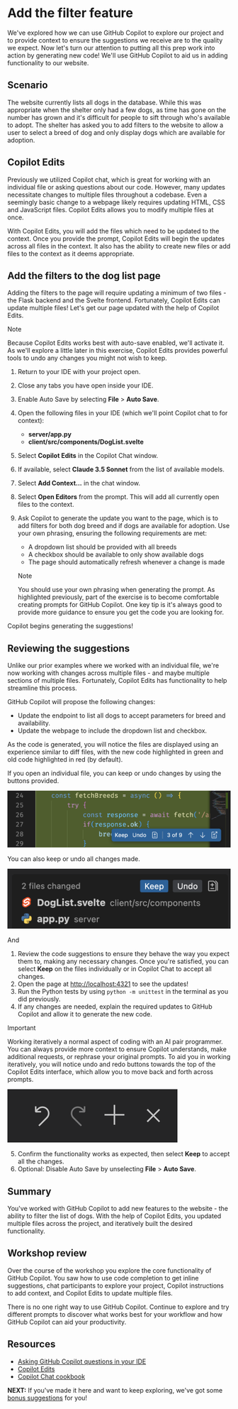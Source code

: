 # Add the filter feature

We've explored how we can use GitHub Copilot to explore our project and to provide context to ensure the suggestions we receive are to the quality we expect. Now let's turn our attention to putting all this prep work into action by generating new code! We'll use GitHub Copilot to aid us in adding functionality to our website.

## Scenario

The website currently lists all dogs in the database. While this was appropriate when the shelter only had a few dogs, as time has gone on the number has grown and it's difficult for people to sift through who's available to adopt. The shelter has asked you to add filters to the website to allow a user to select a breed of dog and only display dogs which are available for adoption.

## Copilot Edits

Previously we utilized Copilot chat, which is great for working with an individual file or asking questions about our code. However, many updates necessitate changes to multiple files throughout a codebase. Even a seemingly basic change to a webpage likely requires updating HTML, CSS and JavaScript files. Copilot Edits allows you to modify multiple files at once.

With Copilot Edits, you will add the files which need to be updated to the context. Once you provide the prompt, Copilot Edits will begin the updates across all files in the context. It also has the ability to create new files or add files to the context as it deems appropriate.

## Add the filters to the dog list page

Adding the filters to the page will require updating a minimum of two files - the Flask backend and the Svelte frontend. Fortunately, Copilot Edits can update multiple files! Let's get our page updated with the help of Copilot Edits.

> [!NOTE]
> Because Copilot Edits works best with auto-save enabled, we'll activate it. As we'll explore a little later in this exercise, Copilot Edits provides powerful tools to undo any changes you might not wish to keep.

1. Return to your IDE with your project open.
2. Close any tabs you have open inside your IDE.
3. Enable Auto Save by selecting **File** > **Auto Save**.
4. Open the following files in your IDE (which we'll point Copilot chat to for context):
   - **server/app.py**
   - **client/src/components/DogList.svelte** 
5. Select **Copilot Edits** in the Copilot Chat window.
6. If available, select **Claude 3.5 Sonnet** from the list of available models.
7. Select **Add Context...** in the chat window.
7. Select **Open Editors** from the prompt. This will add all currently open files to the context.
8. Ask Copilot to generate the update you want to the page, which is to add filters for both dog breed and if dogs are available for adoption. Use your own phrasing, ensuring the following requirements are met:
    - A dropdown list should be provided with all breeds
    - A checkbox should be available to only show available dogs
    - The page should automatically refresh whenever a change is made

    > [!NOTE]
    > You should use your own phrasing when generating the prompt. As highlighted previously, part of the exercise is to become comfortable creating prompts for GitHub Copilot. One key tip is it's always good to provide more guidance to ensure you get the code you are looking for.

Copilot begins generating the suggestions!

## Reviewing the suggestions

Unlike our prior examples where we worked with an individual file, we're now working with changes across multiple files - and maybe multiple sections of multiple files. Fortunately, Copilot Edits has functionality to help streamline this process.

GitHub Copilot will propose the following changes:

- Update the endpoint to list all dogs to accept parameters for breed and availability.
- Update the webpage to include the dropdown list and checkbox.

As the code is generated, you will notice the files are displayed using an experience similar to diff files, with the new code highlighted in green and old code highlighted in red (by default).

If you open an individual file, you can keep or undo changes by using the buttons provided.

![Screenshot of keep/undo interface for an individual file](./images/copilot-edits-keep-undo-file.png)

You can also keep or undo all changes made.

![Screenshot of keep/discard interface on the chat window](./images/copilot-edits-keep-undo-global.png)

And

1. Review the code suggestions to ensure they behave the way you expect them to, making any necessary changes. Once you're satisfied, you can select **Keep** on the files individually or in Copilot Chat to accept all changes.
2. Open the page at [http://localhost:4321](http://localhost:4321) to see the updates!
3. Run the Python tests by using `python -m unittest` in the terminal as you did previously.
4. If any changes are needed, explain the required updates to GitHub Copilot and allow it to generate the new code.

> [!IMPORTANT]
> Working iteratively a normal aspect of coding with an AI pair programmer. You can always provide more context to ensure Copilot understands, make additional requests, or rephrase your original prompts. To aid you in working iteratively, you will notice undo and redo buttons towards the top of the Copilot Edits interface, which allow you to move back and forth across prompts.
>
> ![Screenshot of the undo/redo buttons](./images/copilot-edits-history.png)

5. Confirm the functionality works as expected, then select **Keep** to accept all the changes.
6. Optional: Disable Auto Save by unselecting **File** > **Auto Save**.

## Summary

You've worked with GitHub Copilot to add new features to the website - the ability to filter the list of dogs. With the help of Copilot Edits, you updated multiple files across the project, and iteratively built the desired functionality.

## Workshop review

Over the course of the workshop you explore the core functionality of GitHub Copilot. You saw how to use code completion to get inline suggestions, chat participants to explore your project, Copilot instructions to add context, and Copilot Edits to update multiple files.

There is no one right way to use GitHub Copilot. Continue to explore and try different prompts to discover what works best for your workflow and how GitHub Copilot can aid your productivity.

## Resources

- [Asking GitHub Copilot questions in your IDE](https://docs.github.com/en/copilot/using-github-copilot/copilot-chat/asking-github-copilot-questions-in-your-ide)
- [Copilot Edits](https://code.visualstudio.com/docs/copilot/copilot-edits)
- [Copilot Chat cookbook](https://docs.github.com/en/copilot/copilot-chat-cookbook)

**NEXT:** If you've made it here and want to keep exploring, we've got some [bonus suggestions](./5-bonus.md) for you!
